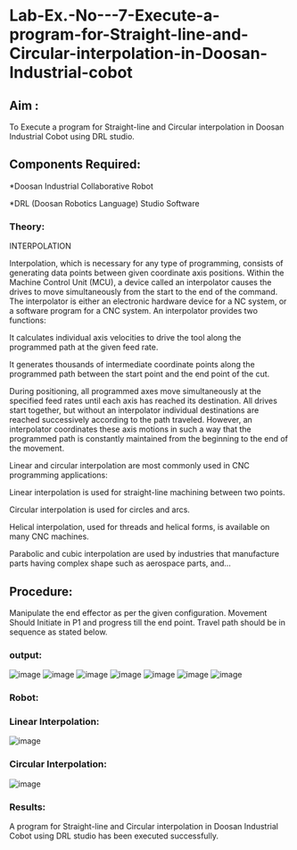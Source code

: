 # Lab-Ex.-No---7-Execute-a-program-for-Straight-line-and-Circular-interpolation-in-Doosan-Industrial-cobot
## Aim :
To Execute a program for Straight-line and Circular interpolation in Doosan Industrial Cobot using DRL studio.

## Components Required:

*Doosan Industrial Collaborative Robot

*DRL (Doosan Robotics Language) Studio Software

### Theory:
INTERPOLATION

Interpolation, which is necessary for any type of programming, consists of generating data points between given coordinate axis positions. Within the Machine Control Unit (MCU), a device called an interpolator causes the drives to move simultaneously from the start to the end of the command. The interpolator is either an electronic hardware device for a NC system, or a software program for a CNC system. An interpolator provides two functions:

It calculates individual axis velocities to drive the tool along the programmed path at the given feed rate.

It generates thousands of intermediate coordinate points along the programmed path between the start point and the end point of the cut.

During positioning, all programmed axes move simultaneously at the specified feed rates until each axis has reached its destination. All drives start together, but without an interpolator individual destinations are reached successively according to the path traveled. However, an interpolator coordinates these axis motions in such a way that the programmed path is constantly maintained from the beginning to the end of the movement.

Linear and circular interpolation are most commonly used in CNC programming applications:

Linear interpolation is used for straight-line machining between two points.

Circular interpolation is used for circles and arcs.

Helical interpolation, used for threads and helical forms, is available on many CNC machines.

Parabolic and cubic interpolation are used by industries that manufacture parts having complex shape such as aerospace parts, and...

## Procedure:

Manipulate the end effector as per the given configuration. Movement Should Initiate in P1 and progress till the end point. Travel path should be in sequence as stated below.

### output:
![image](https://user-images.githubusercontent.com/94882905/204119677-95fc3c3b-fdcc-4210-be86-04f6c140412b.png)
![image](https://user-images.githubusercontent.com/94882905/204119686-bfe06a0e-a60c-4f28-a685-6acf350f7a42.png)
![image](https://user-images.githubusercontent.com/94882905/204119694-43f9ec95-41a0-4b1f-b0be-c15862ffe3bc.png)
![image](https://user-images.githubusercontent.com/94882905/204119698-dba6c671-f793-408c-81af-b401f742b573.png)
![image](https://user-images.githubusercontent.com/94882905/204119704-9cd10f09-f4e6-431e-9b94-4da7e82b36a9.png)
![image](https://user-images.githubusercontent.com/94882905/204119708-7f369d82-dd99-4982-b82d-b7a51b86cfb5.png)
![image](https://user-images.githubusercontent.com/94882905/204119715-11f5ee18-3d08-4ae5-acc1-6cc1d624f346.png)


### Robot:
### Linear Interpolation:
![image](https://user-images.githubusercontent.com/94882905/204119742-28c6a8ee-48ba-40e9-ad66-268456d3bce7.png)

### Circular Interpolation:
![image](https://user-images.githubusercontent.com/94882905/204119748-fd06f165-c832-430e-9ed2-095e4824d8bd.png)

### Results:
A program for Straight-line and Circular interpolation in Doosan Industrial Cobot using DRL studio has been executed successfully.





 
